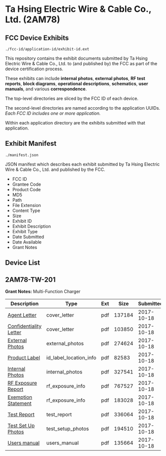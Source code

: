 # Ta Hsing Electric Wire & Cable Co., Ltd. (2AM78)
## FCC Device Exhibits

```
./fcc-id/application-id/exhibit-id.ext
```

This repository contains the exhibit documents submitted by Ta Hsing Electric Wire & Cable Co., Ltd. to (and published by) the FCC as part of the device certification process.

These exhibits can include **internal photos**, **external photos**, **RF test reports**, **block diagrams**, **operational descriptions**, **schematics**, **user manuals**, and various **correspondence**.

The top-level directories are sliced by the FCC ID of each device.

The second-level directories are named according to the application UUIDs. *Each FCC ID includes one or more application.*

Within each application directory are the exhibits submitted with that application. 

## Exhibit Manifest

```
./manifest.json
```

JSON manifest which describes each exhibit submitted by Ta Hsing Electric Wire & Cable Co., Ltd. and published by the FCC.

- FCC ID
- Grantee Code
- Product Code
- MD5
- Path
- File Extension
- Content Type
- Size
- Exhibit ID
- Exhibit Description
- Exhibit Type
- Date Submitted
- Date Available
- Grant Notes

## Device List
## 2AM78-TW-201
**Grant Notes:** Multi-Function Charger

| Description | Type | Ext | Size | Submitted | Available |
| ----------- | ---- | --- | ---- | --------- | --------- |
| [Agent Letter](2AM78-TW-201/732aab2511ea7b969749cec1f2c6109c/3609562.pdf) | cover_letter | pdf | 137184 | 2017-10-18 | 2017-10-18 |
| [Confidentiality Letter](2AM78-TW-201/732aab2511ea7b969749cec1f2c6109c/3609563.pdf) | cover_letter | pdf | 103850 | 2017-10-18 | 2017-10-18 |
| [External Photos](2AM78-TW-201/732aab2511ea7b969749cec1f2c6109c/3609550.pdf) | external_photos | pdf | 274624 | 2017-10-18 | 2017-10-18 |
| [Product Label](2AM78-TW-201/732aab2511ea7b969749cec1f2c6109c/3609549.pdf) | id_label_location_info | pdf | 82583 | 2017-10-18 | 2017-10-18 |
| [Internal Photos](2AM78-TW-201/732aab2511ea7b969749cec1f2c6109c/3609558.pdf) | internal_photos | pdf | 327541 | 2017-10-18 | 2017-10-18 |
| [RF Exposure Report](2AM78-TW-201/732aab2511ea7b969749cec1f2c6109c/3609559.pdf) | rf_exposure_info | pdf | 767527 | 2017-10-18 | 2017-10-18 |
| [Exemption Statement](2AM78-TW-201/732aab2511ea7b969749cec1f2c6109c/3609560.pdf) | rf_exposure_info | pdf | 183028 | 2017-10-18 | 2017-10-18 |
| [Test Report](2AM78-TW-201/732aab2511ea7b969749cec1f2c6109c/3609555.pdf) | test_report | pdf | 336064 | 2017-10-18 | 2017-10-18 |
| [Test Set Up Photos](2AM78-TW-201/732aab2511ea7b969749cec1f2c6109c/3609556.pdf) | test_setup_photos | pdf | 194510 | 2017-10-18 | 2017-10-18 |
| [Users manual](2AM78-TW-201/732aab2511ea7b969749cec1f2c6109c/3609557.pdf) | users_manual | pdf | 135664 | 2017-10-18 | 2017-10-18 |
